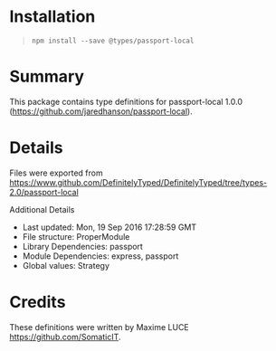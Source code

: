 # Installation
> `npm install --save @types/passport-local`

# Summary
This package contains type definitions for passport-local 1.0.0 (https://github.com/jaredhanson/passport-local).

# Details
Files were exported from https://www.github.com/DefinitelyTyped/DefinitelyTyped/tree/types-2.0/passport-local

Additional Details
 * Last updated: Mon, 19 Sep 2016 17:28:59 GMT
 * File structure: ProperModule
 * Library Dependencies: passport
 * Module Dependencies: express, passport
 * Global values: Strategy

# Credits
These definitions were written by Maxime LUCE <https://github.com/SomaticIT>.
